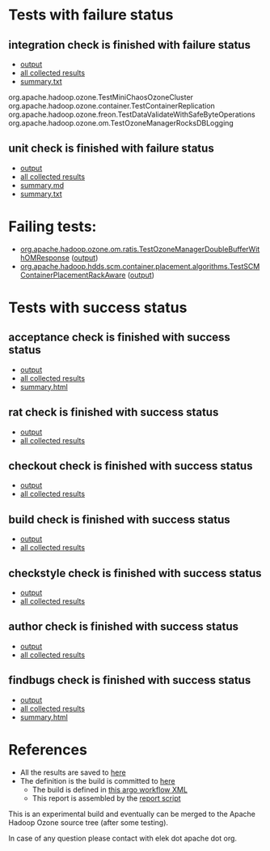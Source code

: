 # Tests with failure status

## integration check is finished with failure status

   * [output](https://raw.githubusercontent.com/elek/ozone-ci-q4/master/pr/pr-hdds-2289-f5hfz/integration/output.log)
   * [all collected results](https://github.com/elek/ozone-ci-q4/tree/master/pr/pr-hdds-2289-f5hfz/integration)
   * [summary.txt](https://github.com/elek/ozone-ci-q4/tree/master/pr/pr-hdds-2289-f5hfz/integration/summary.txt)

org.apache.hadoop.ozone.TestMiniChaosOzoneCluster
org.apache.hadoop.ozone.container.TestContainerReplication
org.apache.hadoop.ozone.freon.TestDataValidateWithSafeByteOperations
org.apache.hadoop.ozone.om.TestOzoneManagerRocksDBLogging

## unit check is finished with failure status

   * [output](https://raw.githubusercontent.com/elek/ozone-ci-q4/master/pr/pr-hdds-2289-f5hfz/unit/output.log)
   * [all collected results](https://github.com/elek/ozone-ci-q4/tree/master/pr/pr-hdds-2289-f5hfz/unit)
   * [summary.md](https://github.com/elek/ozone-ci-q4/tree/master/pr/pr-hdds-2289-f5hfz/unit/summary.md)
   * [summary.txt](https://github.com/elek/ozone-ci-q4/tree/master/pr/pr-hdds-2289-f5hfz/unit/summary.txt)

# Failing tests: 

 * [org.apache.hadoop.ozone.om.ratis.TestOzoneManagerDoubleBufferWithOMResponse](hadoop-ozone/ozone-manager/org.apache.hadoop.ozone.om.ratis.TestOzoneManagerDoubleBufferWithOMResponse.txt) ([output](hadoop-ozone/ozone-manager/org.apache.hadoop.ozone.om.ratis.TestOzoneManagerDoubleBufferWithOMResponse-output.txt))
 * [org.apache.hadoop.hdds.scm.container.placement.algorithms.TestSCMContainerPlacementRackAware](hadoop-hdds/server-scm/org.apache.hadoop.hdds.scm.container.placement.algorithms.TestSCMContainerPlacementRackAware.txt) ([output](hadoop-hdds/server-scm/org.apache.hadoop.hdds.scm.container.placement.algorithms.TestSCMContainerPlacementRackAware-output.txt))


# Tests with success status

## acceptance check is finished with success status

   * [output](https://raw.githubusercontent.com/elek/ozone-ci-q4/master/pr/pr-hdds-2289-f5hfz/acceptance/output.log)
   * [all collected results](https://github.com/elek/ozone-ci-q4/tree/master/pr/pr-hdds-2289-f5hfz/acceptance)
   * [summary.html](https://elek.github.io/ozone-ci-q4/pr/pr-hdds-2289-f5hfz/acceptance/summary.html)


## rat check is finished with success status

   * [output](https://raw.githubusercontent.com/elek/ozone-ci-q4/master/pr/pr-hdds-2289-f5hfz/rat/output.log)
   * [all collected results](https://github.com/elek/ozone-ci-q4/tree/master/pr/pr-hdds-2289-f5hfz/rat)


## checkout check is finished with success status

   * [output](https://raw.githubusercontent.com/elek/ozone-ci-q4/master/pr/pr-hdds-2289-f5hfz/checkout/output.log)
   * [all collected results](https://github.com/elek/ozone-ci-q4/tree/master/pr/pr-hdds-2289-f5hfz/checkout)


## build check is finished with success status

   * [output](https://raw.githubusercontent.com/elek/ozone-ci-q4/master/pr/pr-hdds-2289-f5hfz/build/output.log)
   * [all collected results](https://github.com/elek/ozone-ci-q4/tree/master/pr/pr-hdds-2289-f5hfz/build)


## checkstyle check is finished with success status

   * [output](https://raw.githubusercontent.com/elek/ozone-ci-q4/master/pr/pr-hdds-2289-f5hfz/checkstyle/output.log)
   * [all collected results](https://github.com/elek/ozone-ci-q4/tree/master/pr/pr-hdds-2289-f5hfz/checkstyle)


## author check is finished with success status

   * [output](https://raw.githubusercontent.com/elek/ozone-ci-q4/master/pr/pr-hdds-2289-f5hfz/author/output.log)
   * [all collected results](https://github.com/elek/ozone-ci-q4/tree/master/pr/pr-hdds-2289-f5hfz/author)


## findbugs check is finished with success status

   * [output](https://raw.githubusercontent.com/elek/ozone-ci-q4/master/pr/pr-hdds-2289-f5hfz/findbugs/output.log)
   * [all collected results](https://github.com/elek/ozone-ci-q4/tree/master/pr/pr-hdds-2289-f5hfz/findbugs)
   * [summary.html](https://elek.github.io/ozone-ci-q4/pr/pr-hdds-2289-f5hfz/findbugs/summary.html)




# References

 * All the results are saved to [here](https://github.com/elek/ozone-ci-q4/tree/master/pr/pr-hdds-2289-f5hfz/)
 * The definition is the build is committed to [here](https://github.com/elek/argo-ozone)
    * The build is defined in [this argo workflow XML](https://github.com/elek/argo-ozone/blob/master/ozone-build.yaml)
    * This report is assembled by the [report script](https://github.com/elek/argo-ozone/blob/master/scripts/report.sh)

This is an experimental build and eventually can be merged to the Apache Hadoop Ozone source tree (after some testing).

In case of any question please contact with elek dot apache dot org.
